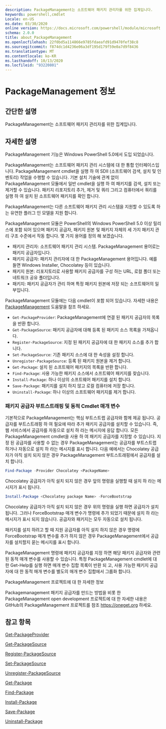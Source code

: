 ```yaml
---
description: PackageManagement는 소프트웨어 패키지 관리자를 위한 집계입니다.
keywords: powershell,cmdlet
Locale: en-US
ms.date: 03/30/2020
online version: https://docs.microsoft.com/powershell/module/microsoft.powershell.core/about/about_packagemanagement?view=powershell-5.1&WT.mc_id=ps-gethelp
schema: 2.0.0
title: about_PackageManagement
ms.openlocfilehash: 22f0bd5a114866e9785fdaeafd91d9470fef38c8
ms.sourcegitcommit: f874dc1d4236e06a3df195d179f59e0a7d9f8436
ms.translationtype: MT
ms.contentlocale: ko-KR
ms.lasthandoff: 10/13/2020
ms.locfileid: "93220801"
---
```

# <a name="about-packagemanagement"></a>PackageManagement 정보

## <a name="short-description"></a>간단한 설명
PackageManagement는 소프트웨어 패키지 관리자를 위한 집계입니다.

## <a name="long-description"></a>자세한 설명

PackageManagement 기능은 Windows PowerShell 5.0에서 도입 되었습니다.

PackageManagement는 소프트웨어 패키지 관리 시스템에 대 한 통합 인터페이스입니다. PackageManagement cmdlet을 실행 하 여 SDII (소프트웨어 검색, 설치 및 인벤토리) 작업을 수행할 수 있습니다. 기본 설치 기술에 관계 없이 PackageManagement 모듈에서 일반 cmdlet을 실행 하 여 패키지를 검색, 설치 또는 제거할 수 있습니다. 패키지 리포지토리 추가, 제거 및 쿼리 그리고 컴퓨터에서 쿼리를 실행 하 여 설치 된 소프트웨어 패키지를 확인 합니다.

PackageManagement는 다른 소프트웨어 패키지 관리 시스템을 지원할 수 있도록 하는 유연한 플러그 인 모델을 지원 합니다.

PackageManagement 모듈은 PowerShell의 Windows PowerShell 5.0 이상 릴리스에 포함 되어 있으며 패키지 공급자, 패키지 원본 및 패키지 자체의 세 가지 패키지 관리 구조 수준에서 작동 합니다. 몇 가지 용어를 정의 해 보겠습니다.

- 패키지 관리자: 소프트웨어 패키지 관리 시스템. PackageManagement 용어로는 패키지 공급자입니다.
- 패키지 공급자: 패키지 관리자에 대 한 PackageManagement 용어입니다. 예를 들면 Windows Installer, Chocolatey 등이 있습니다.
- 패키지 원본: 리포지토리로 사용할 패키지 공급자를 구성 하는 URL, 로컬 폴더 또는 네트워크 공유 폴더입니다.
- 패키지: 패키지 공급자가 관리 하며 특정 패키지 원본에 저장 되는 소프트웨어의 일부입니다.

PackageManagement 모듈에는 다음 cmdlet이 포함 되어 있습니다. 자세한 내용은 [PackageManagement](/powershell/module/packagemanagement) 도움말을 참조 하세요.

- `Get-PackageProvider`: PackageManagement에 연결 된 패키지 공급자의 목록을 반환 합니다.
- `Get-PackageSource`: 패키지 공급자에 대해 등록 된 패키지 소스 목록을 가져옵니다.
- `Register-PackageSource`: 지정 된 패키지 공급자에 대 한 패키지 소스를 추가 합니다.
- `Set-PackageSource`: 기존 패키지 소스에 대 한 속성을 설정 합니다.
- `Unregister-PackageSource`: 등록 된 패키지 원본을 제거 합니다.
- `Get-Package`: 설치 된 소프트웨어 패키지의 목록을 반환 합니다.
- `Find-Package`: 사용 가능한 패키지 소스에서 소프트웨어 패키지를 찾습니다.
- `Install-Package`: 하나 이상의 소프트웨어 패키지를 설치 합니다.
- `Save-Package`: 패키지를 설치 하지 않고 로컬 컴퓨터에 저장 합니다.
- `Uninstall-Package`: 하나 이상의 소프트웨어 패키지를 제거 합니다.

### <a name="package-provider-bootstrapping-and-dynamic-cmdlet-parameters"></a>패키지 공급자 부트스트래핑 및 동적 Cmdlet 매개 변수

기본적으로 PackageManagement는 핵심 부트스트랩 공급자와 함께 제공 됩니다. 공급자를 부트스트래핑 하 여 필요에 따라 추가 패키지 공급자를 설치할 수 있습니다. 즉, 웹 서비스에서 공급자를 자동으로 설치 하 라는 메시지에 응답 합니다. 모든 PackageManagement cmdlet을 사용 하 여 패키지 공급자를 지정할 수 있습니다. 지정 된 공급자를 사용할 수 없는 경우 PackageManagement는 공급자를 부트스트랩 하거나 자동으로 설치 하 라는 메시지를 표시 합니다. 다음 예에서는 Chocolatey 공급자가 아직 설치 되지 않은 경우 PackageManagement 부트스트래핑에서 공급자를 설치 합니다.

```powershell
Find-Package -Provider Chocolatey <PackageName>
```

Chocolatey 공급자가 아직 설치 되지 않은 경우 앞의 명령을 실행할 때 설치 하 라는 메시지가 표시 됩니다.

```powershell
Install-Package <Chocolatey package Name> -ForceBootstrap
```

Chocolatey 공급자가 아직 설치 되지 않은 경우 위의 명령을 실행 하면 공급자가 설치 됩니다. 그러나 ForceBootstrap 매개 변수가 명령에 추가 되었기 때문에 설치 하 라는 메시지가 표시 되지 않습니다. 공급자와 패키지는 모두 자동으로 설치 됩니다.

패키지를 설치 하려고 할 때 지원 공급자를 아직 설치 하지 않은 경우 명령에 ForceBootstrap 매개 변수를 추가 하지 않은 경우 PackageManagement에서 공급자를 설치할지 묻는 메시지를 표시 합니다.

PackageManagement 명령에 패키지 공급자를 지정 하면 해당 패키지 공급자와 관련 된 동적 매개 변수를 사용할 수 있습니다. 특정 PackageManagement cmdlet에 대 한 Get-Help를 실행 하면 매개 변수 집합 목록이 반환 되 고, 사용 가능한 패키지 공급자에 대 한 동적 매개 변수를 별도의 매개 변수 집합에서 그룹화 합니다.

PackageManagement 프로젝트에 대 한 자세한 정보

Packagemanagement 패키지 공급자를 만드는 방법을 비롯 한 PackageManagement open development 프로젝트에 대 한 자세한 내용은 GitHub의 PackageManagement 프로젝트를 참조 https://oneget.org 하세요.

## <a name="see-also"></a>참고 항목

[Get-PackageProvider](xref:PackageManagement.Get-PackageProvider)

[Get-PackageSource](xref:PackageManagement.Get-PackageSource)

[Register-PackageSource](xref:PackageManagement.Register-PackageSource)

[Set-PackageSource](xref:PackageManagement.Set-PackageSource)

[Unregister-PackageSource](xref:PackageManagement.Unregister-PackageSource)

[Get-Package](xref:PackageManagement.Get-Package)

[Find-Package](xref:PackageManagement.Find-Package)

[Install-Package](xref:PackageManagement.Install-Package)

[Save-Package](xref:PackageManagement.Save-Package)

[Uninstall-Package](xref:PackageManagement.Uninstall-Package)

